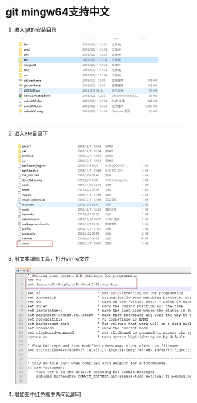 # git mingw64支持中文

1. 进入git的安装目录

   ![chinese1](../images/git/chinese1.jpg)

2. 进入etc目录下

   ![chinese1](../images/git/chinese2.jpg)

3. 用文本编辑工具，打开vimrc文件

   ![chinese1](../images/git/chinese3.jpg)

4. 增加图中红色框中两句话即可